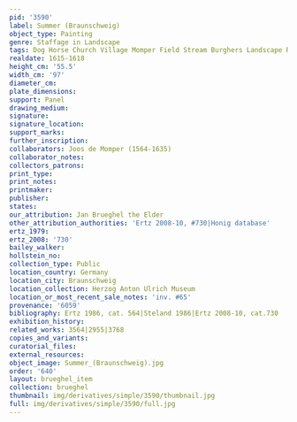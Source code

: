 ```yaml
---
pid: '3590'
label: Summer (Braunschweig)
object_type: Painting
genre: Staffage in Landscape
tags: Dog Horse Church Village Momper Field Stream Burghers Landscape Road Wagon
realdate: 1615-1618
height_cm: '55.5'
width_cm: '97'
diameter_cm: 
plate_dimensions: 
support: Panel
drawing_medium: 
signature: 
signature_location: 
support_marks: 
further_inscription: 
collaborators: Joos de Momper (1564-1635)
collaborator_notes: 
collectors_patrons: 
print_type: 
print_notes: 
printmaker: 
publisher: 
states: 
our_attribution: Jan Brueghel the Elder
other_attribution_authorities: 'Ertz 2008-10, #730|Honig database'
ertz_1979: 
ertz_2008: '730'
bailey_walker: 
hollstein_no: 
collection_type: Public
location_country: Germany
location_city: Braunschweig
location_collection: Herzog Anton Ulrich Museum
location_or_most_recent_sale_notes: 'inv. #65'
provenance: '6059'
bibliography: Ertz 1986, cat. 564|Steland 1986|Ertz 2008-10, cat.730
exhibition_history: 
related_works: 3564|2955|3768
copies_and_variants: 
curatorial_files: 
external_resources: 
object_image: Summer_(Braunschweig).jpg
order: '640'
layout: brueghel_item
collection: brueghel
thumbnail: img/derivatives/simple/3590/thumbnail.jpg
full: img/derivatives/simple/3590/full.jpg
---
```


